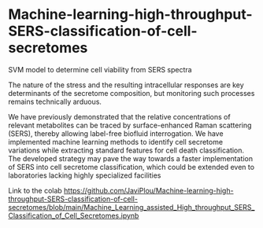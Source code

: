 # Machine-learning-high-throughput-SERS-classification-of-cell-secretomes
SVM model to determine cell viability from SERS spectra

The nature of the stress and the resulting intracellular responses are key determinants of the secretome composition, but monitoring such processes remains technically arduous. 

We have previously demonstrated that the relative concentrations of relevant metabolites can be traced by surface-enhanced Raman scattering (SERS), thereby allowing label-free biofluid interrogation. We have implemented machine learning methods to identify cell secretome variations while extracting standard features for cell death classification. The developed strategy may pave the way towards a faster implementation of SERS into cell secretome classification, which could be extended even to laboratories lacking highly specialized facilities

Link to the colab https://github.com/JaviPlou/Machine-learning-high-throughput-SERS-classification-of-cell-secretomes/blob/main/Machine_Learning_assisted_High_throughput_SERS_Classification_of_Cell_Secretomes.ipynb
